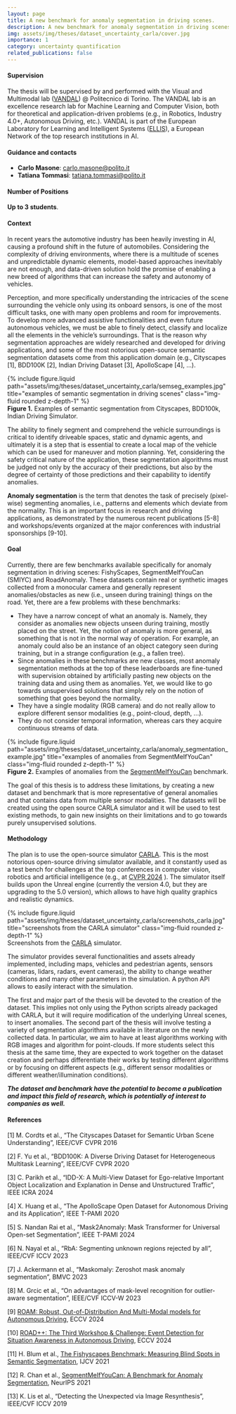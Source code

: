 ```yaml
---
layout: page
title: A new benchmark for anomaly segmentation in driving scenes.
description: A new benchmark for anomaly segmentation in driving scenes.
img: assets/img/theses/dataset_uncertainty_carla/cover.jpg
importance: 1
category: uncertainty quantification
related_publications: false
---
```


#### Supervision
The thesis will be supervised by and performed with the Visual and Multimodal lab ([VANDAL](https://vandal.polito.it/)) @ Politecnico di Torino. The VANDAL lab is an excellence research lab for Machine Learning and Computer Vision, both for theoretical and application-driven problems (e.g., in Robotics, Industry 4.0+, Autonomous Driving, etc.). VANDAL is part of the European Laboratory for Learning and Intelligent Systems ([ELLIS](https://ellis.eu/)), a European Network of the top research institutions in AI.

#### Guidance and contacts
* **Carlo Masone**: carlo.masone@polito.it  
* **Tatiana Tommasi**: tatiana.tommasi@polito.it

#### Number of Positions
**Up to 3 students**.

#### Context
In recent years the automotive industry has been heavily investing in AI, causing a profound shift in the future of automobiles. Considering the complexity of driving environments, where there is a multitude of scenes and unpredictable dynamic elements, model-based approaches inevitably are not enough, and data-driven solution hold the promise of enabling a new breed of algorithms that can increase the safety and autonomy of vehicles.

Perception, and more specifically understanding the intricacies of the scene surrounding the vehicle only using its onboard sensors, is one of the most difficult tasks, one with many open problems and room for improvements. To develop more advanced assistive functionalities and even future autonomous vehicles, we must be able to finely detect, classify and localize all the elements in the vehicle’s surroundings. That is the reason why segmentation approaches are widely researched and developed for driving applications, and some of the most notorious open-source semantic segmentation datasets come from this application domain (e.g., Cityscapes [1], BDD100K [2], Indian Driving Dataset [3], ApolloScape [4], …).

<div class="row">
    <div class="col-sm mt-3 mt-md-0">
        {% include figure.liquid path="assets/img/theses/dataset_uncertainty_carla/semseg_examples.jpg" title="examples of semantic segmentation in driving scenes" class="img-fluid rounded z-depth-1" %}
    </div>
</div>
<div class="caption">
    <b>Figure 1.</b> Examples of semantic segmentation from Cityscapes, BDD100k, Indian Driving Simulator.
</div>

The ability to finely segment and comprehend the vehicle surroundings is critical to identify driveable spaces, static and dynamic agents, and ultimately it is a step that is essential to create a local map of the vehicle which can be used for maneuver and motion planning. Yet, considering the safety critical nature of the application, these segmentation algorithms must be judged not only by the accuracy of their predictions, but also by the degree of certainty of those predictions and their capability to identify anomalies.


**Anomaly segmentation** is the term that denotes the task of precisely (pixel-wise) segmenting anomalies, i.e., patterns and elements which deviate from the normality. This is an important focus in research and driving applications, as demonstrated by the numerous recent publications [5-8] and workshops/events organized at the major conferences with industrial sponsorships [9-10].


#### Goal
Currently, there are few benchmarks available specifically for anomaly segmentation in driving scenes: FishyScapes, SegmentMeIfYouCan (SMIYC) and RoadAnomaly.
These datasets contain real or synthetic images collected from a monocular camera and generally represent anomalies/obstacles as new (i.e., unseen during training) things on the road. Yet, there are a few problems with these benchmarks:
* They have a narrow concept of what an anomaly is. Namely, they consider as anomalies new objects unseen during training, mostly placed on the street. Yet, the notion of anomaly is more general, as something that is not in the normal way of operation. For example, an anomaly could also be an instance of an object category seen during training, but in a strange configuration (e.g., a fallen tree).
* Since anomalies in these benchmarks are new classes, most anomaly segmentation methods at the top of these leaderboards are fine-tuned with supervision obtained by artificially pasting new objects on the training data and using them as anomalies. Yet, we would like to go towards unsupervised solutions that simply rely on the notion of something that goes beyond the normality.
* They have a single modality (RGB camera) and do not really allow to explore different sensor modalities (e.g., point-cloud, depth, …).
* They do not consider temporal information, whereas cars they acquire continuous streams of data.

<div class="row">
    <div class="col-sm mt-3 mt-md-0">
        {% include figure.liquid path="assets/img/theses/dataset_uncertainty_carla/anomaly_segmentation_example.jpg" title="examples of anomalies from SegmentMeIfYouCan" class="img-fluid rounded z-depth-1" %}
    </div>
</div>
<div class="caption">
    <b>Figure 2.</b> Examples of anomalies from the <a href="https://segmentmeifyoucan.com/">SegmentMeIfYouCan</a> benchmark.
</div>

The goal of this thesis is to address these limitations, by creating a new dataset and benchmark that is more representative of general anomalies and that contains data from multiple sensor modalities. The datasets will be created using the open source CARLA simulator and it will be used to test existing methods, to gain new insights on their limitations and to go towards purely unsupervised solutions.

#### Methodology

The plan is to use the open-source simulator [CARLA](https://carla.org//). This is the most notorious open-source driving simulator available, and it constantly used as a test bench for challenges at the top conferences in computer vision, robotics and artificial intelligence (e.g., at [CVPR 2024](https://opendrivelab.com/challenge2024/#carla) ).
The simulator itself builds upon the Unreal engine (currently the version 4.0, but they are upgrading to the 5.0 version), which allows to have high quality graphics and realistic dynamics.

<div class="row">
    <div class="col-sm mt-3 mt-md-0">
        {% include figure.liquid path="assets/img/theses/dataset_uncertainty_carla/screenshots_carla.jpg" title="screenshots from the CARLA simulator" class="img-fluid rounded z-depth-1" %}
    </div>
</div>
<div class="caption">Screenshots from the <a href="https://carla.org//">CARLA</a> simulator.
</div>

The simulator provides several functionalities and assets already implemented, including maps, vehicles and pedestrian agents, sensors (cameras, lidars, radars, event cameras), the ability to change weather conditions and many other parameters in the simulation. A python API allows to easily interact with the simulation.

The first and major part of the thesis will be devoted to the creation of the dataset. This implies not only using the Python scripts already packaged with CARLA, but it will require modification of the underlying Unreal scenes, to insert anomalies.
The second part of the thesis will involve testing a variety of segmentation algorithms available in literature on the newly collected data. In particular, we aim to have at least algorithms working with RGB images and algorithm for point-clouds. If more students select this thesis at the same time, they are expected to work together on the dataset creation and perhaps differentiate their works by testing different algorithms or by focusing on different aspects (e.g., different sensor modalities or different weather/illumination conditions).

_**The dataset and benchmark have the potential to become a publication and impact this field of research, which is potentially of interest to companies as well.**_

#### References
[1] M. Cordts et al., “The Cityscapes Dataset for Semantic Urban Scene Understanding”, IEEE/CVF CVPR 2016 

[2] F. Yu et al., “BDD100K: A Diverse Driving Dataset for Heterogeneous Multitask Learning”, IEEE/CVF CVPR 2020 

[3] C. Parikh et al., “IDD-X: A Multi-View Dataset for Ego-relative Important Object Localization and Explanation in Dense and Unstructured Traffic”, IEEE ICRA 2024 

[4] X. Huang et al., “The ApolloScape Open Dataset for Autonomous Driving and its Application”, IEEE T-PAMI 2020 

[5] S. Nandan Rai et al., “Mask2Anomaly: Mask Transformer for Universal Open-set Segmentation”, IEEE T-PAMI 2024 

[6] N. Nayal et al., “RbA: Segmenting unknown regions rejected by all”, IEEE/CVF ICCV 2023 

[7] J. Ackermann et al., “Maskomaly: Zeroshot mask anomaly segmentation”, BMVC 2023 

[8] M. Grcic et al., “On advantages of mask-level recognition for outlier-aware segmentation”, IEEE/CVF ICCV-W 2023 

[9] [ROAM: Robust, Out-of-Distribution And Multi-Modal models for Autonomous Driving](https://sites.google.com/view/roameccv2024/), ECCV 2024 

[10] [ROAD++: The Third Workshop & Challenge: Event Detection for Situation Awareness in Autonomous Driving](https://sites.google.com/view/road-eccv2024/home ), ECCV 2024

[11] H. Blum et al., [The Fishyscapes Benchmark: Measuring Blind Spots in Semantic Segmentation](https://fishyscapes.com/ ), IJCV 2021 

[12] R. Chan et al., [SegmentMeIfYouCan: A Benchmark for Anomaly Segmentation](https://segmentmeifyoucan.com/ ), NeurIPS 2021

[13] K. Lis et al., “Detecting the Unexpected via Image Resynthesis”, IEEE/CVF ICCV 2019